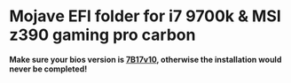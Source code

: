 # Mojave EFI folder for i7 9700k & MSI z390 gaming pro carbon

**Make sure your bios version is [7B17v10](http://download.msi.com/bos_exe/mb/7B17v10.zip), otherwise the installation would never be completed!**
